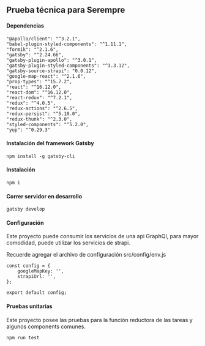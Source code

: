 ## Prueba técnica para Serempre

#### Dependencias

```
"@apollo/client": "^3.2.1",
"babel-plugin-styled-components": "^1.11.1",
"formik": "^2.1.6",
"gatsby": "^2.24.66",
"gatsby-plugin-apollo": "^3.0.1",
"gatsby-plugin-styled-components": "^3.3.12",
"gatsby-source-strapi": "0.0.12",
"google-map-react": "^2.1.6",
"prop-types": "^15.7.2",
"react": "^16.12.0",
"react-dom": "^16.12.0",
"react-redux": "^7.2.1",
"redux": "^4.0.5",
"redux-actions": "^2.6.5",
"redux-persist": "^5.10.0",
"redux-thunk": "^2.3.0",
"styled-components": "^5.2.0",
"yup": "^0.29.3"
```

#### Instalación del framework Gatsby

```
npm install -g gatsby-cli
```

#### Instalación

```
npm i
```

#### Correr servidor en desarrollo

```
gatsby develop
```

#### Configuración

Este proyecto puede consumir los servicios de una api GraphQl, para mayor comodidad, puede utilizar los servicios de strapi.

Recuerde agregar el archivo de configuración src/config/env.js

```
const config = {
    googleMapKey: '',
    strapiUrl: '',
};

export default config;
```

#### Pruebas unitarias

Este proyecto posee las pruebas para la función reductora de las tareas y algunos components comunes.

```
npm run test
```
